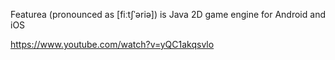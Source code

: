 Featurea (pronounced as [fiːtʃˈəriə]) is Java 2D game engine for Android and iOS

https://www.youtube.com/watch?v=yQC1akqsvlo
